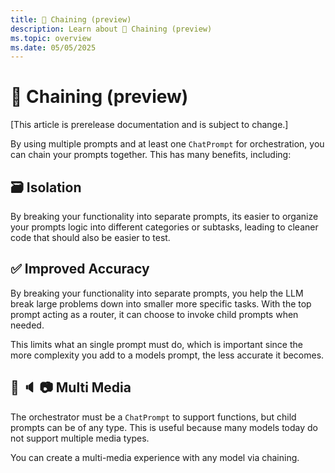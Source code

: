 ```yaml
---
title: 🔗 Chaining (preview)
description: Learn about 🔗 Chaining (preview)
ms.topic: overview
ms.date: 05/05/2025
---
```


# 🔗 Chaining (preview)

[This article is prerelease documentation and is subject to change.]

By using multiple prompts and at least one `ChatPrompt` for orchestration,
you can chain your prompts together. This has many benefits, including:

## 🗃️ Isolation

By breaking your functionality into separate prompts, its easier to organize your
prompts logic into different categories or subtasks, leading to cleaner code that
should also be easier to test.

## ✅ Improved Accuracy

By breaking your functionality into separate prompts, you help the LLM
break large problems down into smaller more specific tasks. With the top prompt
acting as a router, it can choose to invoke child prompts when needed.

This limits what an single prompt must do, which is important since the more complexity
you add to a models prompt, the less accurate it becomes.

## 💬 🔈 📷 Multi Media

The orchestrator must be a `ChatPrompt` to support functions, but child prompts
can be of any type. This is useful because many models today do not support
multiple media types.

You can create a multi-media experience with any model via chaining.